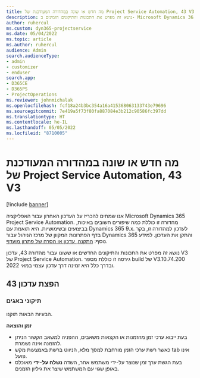 ```yaml
---
title: מה חדש או שונה במהדורה המעודכנת של Project Service Automation, 43 V3
description: נושא זה מפרט את התכונות והתיקונים הזמינים ב- Microsoft Dynamics 365 Project Service Automation מהדורת עדכון 43, V3.
author: ruhercul
ms.custom: dyn365-projectservice
ms.date: 05/04/2022
ms.topic: article
ms.author: ruhercul
audience: Admin
search.audienceType:
- admin
- customizer
- enduser
search.app:
- D365CE
- D365PS
- ProjectOperations
ms.reviewer: johnmichalak
ms.openlocfilehash: fcf18a24b3bc354a16a415368063133743e79696
ms.sourcegitcommit: 7e419a5f73f80fa887084e3b212c90586fc397dd
ms.translationtype: HT
ms.contentlocale: he-IL
ms.lasthandoff: 05/05/2022
ms.locfileid: "8710005"
---
```

# <a name="whats-new-or-changed-in-project-service-automation-update-release-43-v3"></a>מה חדש או שונה במהדורה המעודכנת של Project Service Automation, 43 V3

[!include [banner](../includes/psa-now-project-operations.md)]

אנו שמחים להכריז על העדכון האחרון עבור האפליקציה Microsoft Dynamics 365 Project Service Automation. מהדורה זו כוללת כמה שיפורים חשובים באיכות, בביצועים ובשימושיות. היא תואמת עם Dynamics 365 9.x. לעדכון למהדורה זו, בקר בדף הפתרונות המקוון של מרכז הניהול עבור Dynamics 365 והתקן את העדכון. למידע נוסף: [התקנה, עדכון או הסרה של פתרון מועדף](/power-platform/admin/install-remove-preferred-solution).

נושא זה מפרט את התכונות והתיקונים החדשים או ששונו עבור מהדורה 43, עדכון V3 של Project Service Automation. גירסה זו כוללת מספר build של V3.10.74.200 ובדרך כלל היא זמינה דרך עדכון עצמי במאי 2022.

## <a name="update-release-43"></a>הפצת עדכון 43

### <a name="bug-fixes"></a>תיקוני באגים

הבעיות הבאות תוקנו.


**זמן והוצאה**

- בעת ייבוא ערכי זמן מהזמנות או הקצאות משאבים, ההפניה למשאב הקשור הניתן להזמנה אינה נשמרת.
- כאשר רשת ערכי הזמן מורחבת למסך מלא, הניווט ברשת באמצעות מקש tab אינו פועל.
- בעת הגשת ערך זמן שנוצר על-ידי משתמש אחר, השדה **נשלח על-ידי** מאוכלס באופן שגוי עם המשתמש שיצר את גיליון הזמנים.
